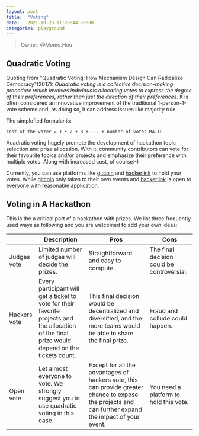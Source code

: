 ```yaml
---
layout: post
title:  "Voting"
date:   2021-10-29 11:22:44 +0800
categories: playground
---
```


> Owner: @Momo.Hou

## Quadratic Voting 

Quoting from "Quadratic Voting: How Mechanism Design Can Radicalize Democracy"(2017): _Quadratic voting is a collective decision-making procedure which involves individuals allocating votes to express the degree of their preferences, rather than just the direction of their preferences._ It is often considered an innovative improvement of the traditional 1-person-1-vote scheme and, as doing so, it can address issues like majority rule.  

The simplofied formular is:
```
cost of the voter = 1 + 2 + 3 + ... + number of votes MATIC
```

Auadratic voting hugely promote the development of hackathon topic selection and prize allocation. With it, community contributors can vote for their favourite topics and/or projects and emphasize their preference with multiple votes. Along with increased cost, of course:-)   

Currently, you can use platforms like [gitcoin][gitcoin] and [hackerlink][hackerlink] to hold your votes. While [gitcoin][gitcoin] only takes to their own events and [hackerlink][hackerlink] is open to everyone with reasonable application.



## Voting in A Hackathon 

This is the a critical part of a hackathon with prizes. We list three frequently used ways as following and you are welcomed to add your own ideas:

|              | Description                                                                                                                                      | Pros                                                                                                                                                   | Cons                                                               |
|--------------|--------------------------------------------------------------------------------------------------------------------------------------------------|--------------------------------------------------------------------------------------------------------------------------------------------------------|--------------------------------------------------------------------|
| Judges vote  | Limited number of judges will decide the prizes.                                                                                                 | Straightforward and easy to compute.                                                                                                                   | The final decision could be controversial.                         |
| Hackers vote | Every participant will get a ticket to vote for their favorite projects and the allocation of the final prize would depend on the tickets count. | This final decision would be decentralized and diversified, and the more teams would be able to share the final prize.                                 | Fraud and collude could happen.                                    |
| Open vote    | Let almost everyone to vote. We strongly suggest you to use quadratic voting in this case.                                                       | Except for all the advantages of hackers vote, this can provide greater chance to expose the projects and can further expand the impact of your event. | You need a platform to hold this vote. |


[gitcoin]: https://gitcoin.co/
[hackerlink]: https://hackerlink.io/

